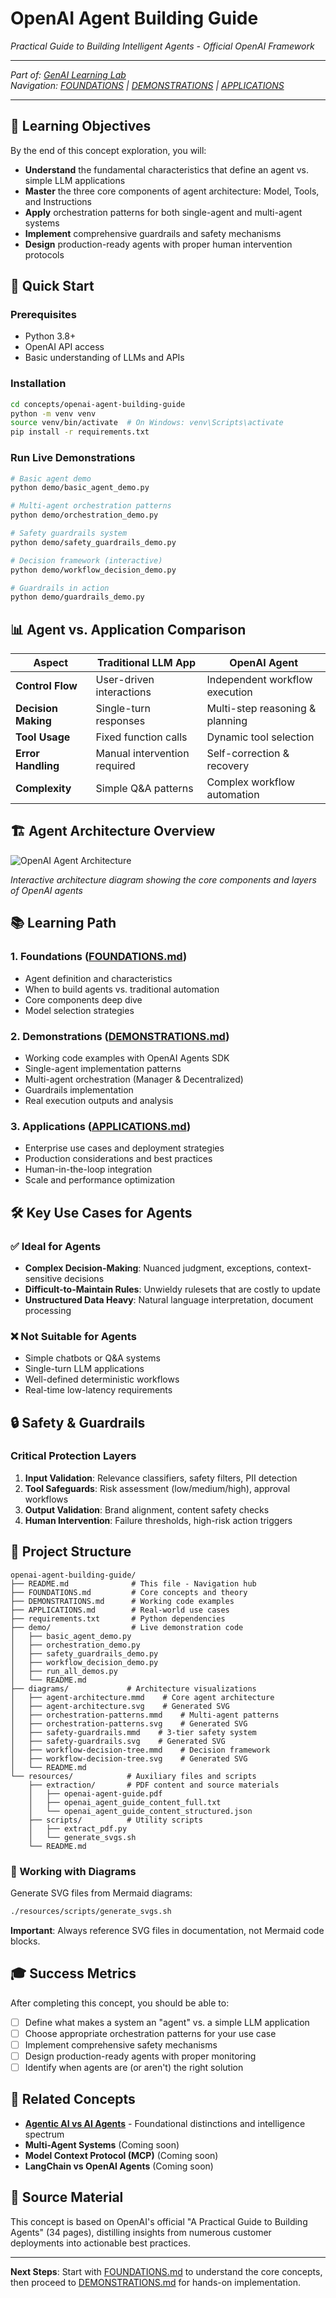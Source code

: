 # OpenAI Agent Building Guide
*Practical Guide to Building Intelligent Agents - Official OpenAI Framework*

---
*Part of: [GenAI Learning Lab](../../README.md)*  
*Navigation: [FOUNDATIONS](FOUNDATIONS.md) | [DEMONSTRATIONS](DEMONSTRATIONS.md) | [APPLICATIONS](APPLICATIONS.md)*

---

## 🎯 Learning Objectives

By the end of this concept exploration, you will:

- **Understand** the fundamental characteristics that define an agent vs. simple LLM applications
- **Master** the three core components of agent architecture: Model, Tools, and Instructions
- **Apply** orchestration patterns for both single-agent and multi-agent systems
- **Implement** comprehensive guardrails and safety mechanisms
- **Design** production-ready agents with proper human intervention protocols

## 🚀 Quick Start

### Prerequisites
- Python 3.8+
- OpenAI API access
- Basic understanding of LLMs and APIs

### Installation
```bash
cd concepts/openai-agent-building-guide
python -m venv venv
source venv/bin/activate  # On Windows: venv\Scripts\activate
pip install -r requirements.txt
```

### Run Live Demonstrations
```bash
# Basic agent demo
python demo/basic_agent_demo.py

# Multi-agent orchestration patterns
python demo/orchestration_demo.py

# Safety guardrails system
python demo/safety_guardrails_demo.py

# Decision framework (interactive)
python demo/workflow_decision_demo.py

# Guardrails in action
python demo/guardrails_demo.py
```

## 📊 Agent vs. Application Comparison

| Aspect | Traditional LLM App | OpenAI Agent |
|--------|-------------------|--------------|
| **Control Flow** | User-driven interactions | Independent workflow execution |
| **Decision Making** | Single-turn responses | Multi-step reasoning & planning |
| **Tool Usage** | Fixed function calls | Dynamic tool selection |
| **Error Handling** | Manual intervention required | Self-correction & recovery |
| **Complexity** | Simple Q&A patterns | Complex workflow automation |

## 🏗️ Agent Architecture Overview

![OpenAI Agent Architecture](diagrams/agent-architecture.svg)

*Interactive architecture diagram showing the core components and layers of OpenAI agents*

## 📚 Learning Path

### 1. **Foundations** ([FOUNDATIONS.md](FOUNDATIONS.md))
- Agent definition and characteristics
- When to build agents vs. traditional automation
- Core components deep dive
- Model selection strategies

### 2. **Demonstrations** ([DEMONSTRATIONS.md](DEMONSTRATIONS.md))
- Working code examples with OpenAI Agents SDK
- Single-agent implementation patterns
- Multi-agent orchestration (Manager & Decentralized)
- Guardrails implementation
- Real execution outputs and analysis

### 3. **Applications** ([APPLICATIONS.md](APPLICATIONS.md))
- Enterprise use cases and deployment strategies
- Production considerations and best practices
- Human-in-the-loop integration
- Scale and performance optimization

## 🛠️ Key Use Cases for Agents

### ✅ **Ideal for Agents**
- **Complex Decision-Making**: Nuanced judgment, exceptions, context-sensitive decisions
- **Difficult-to-Maintain Rules**: Unwieldy rulesets that are costly to update
- **Unstructured Data Heavy**: Natural language interpretation, document processing

### ❌ **Not Suitable for Agents**
- Simple chatbots or Q&A systems
- Single-turn LLM applications
- Well-defined deterministic workflows
- Real-time low-latency requirements

## 🔒 Safety & Guardrails

### Critical Protection Layers
1. **Input Validation**: Relevance classifiers, safety filters, PII detection
2. **Tool Safeguards**: Risk assessment (low/medium/high), approval workflows
3. **Output Validation**: Brand alignment, content safety checks
4. **Human Intervention**: Failure thresholds, high-risk action triggers

## 📁 Project Structure

```
openai-agent-building-guide/
├── README.md              # This file - Navigation hub
├── FOUNDATIONS.md         # Core concepts and theory
├── DEMONSTRATIONS.md      # Working code examples
├── APPLICATIONS.md        # Real-world use cases
├── requirements.txt       # Python dependencies
├── demo/                  # Live demonstration code
│   ├── basic_agent_demo.py
│   ├── orchestration_demo.py
│   ├── safety_guardrails_demo.py
│   ├── workflow_decision_demo.py
│   ├── run_all_demos.py
│   └── README.md
├── diagrams/             # Architecture visualizations
│   ├── agent-architecture.mmd    # Core agent architecture
│   ├── agent-architecture.svg    # Generated SVG
│   ├── orchestration-patterns.mmd    # Multi-agent patterns
│   ├── orchestration-patterns.svg    # Generated SVG  
│   ├── safety-guardrails.mmd    # 3-tier safety system
│   ├── safety-guardrails.svg    # Generated SVG
│   ├── workflow-decision-tree.mmd    # Decision framework
│   ├── workflow-decision-tree.svg    # Generated SVG
│   └── README.md
└── resources/            # Auxiliary files and scripts
    ├── extraction/       # PDF content and source materials
    │   ├── openai-agent-guide.pdf
    │   ├── openai_agent_guide_content_full.txt
    │   └── openai_agent_guide_content_structured.json
    ├── scripts/          # Utility scripts
    │   ├── extract_pdf.py
    │   └── generate_svgs.sh
    └── README.md
```

### 🎨 Working with Diagrams

Generate SVG files from Mermaid diagrams:
```bash
./resources/scripts/generate_svgs.sh
```

**Important**: Always reference SVG files in documentation, not Mermaid code blocks.

## 🎓 Success Metrics

After completing this concept, you should be able to:

- [ ] Define what makes a system an "agent" vs. a simple LLM application
- [ ] Choose appropriate orchestration patterns for your use case
- [ ] Implement comprehensive safety mechanisms
- [ ] Design production-ready agents with proper monitoring
- [ ] Identify when agents are (or aren't) the right solution

## 🔗 Related Concepts

- **[Agentic AI vs AI Agents](../agentic-ai-vs-ai-agents/)** - Foundational distinctions and intelligence spectrum
- **Multi-Agent Systems** (Coming soon)
- **Model Context Protocol (MCP)** (Coming soon)
- **LangChain vs OpenAI Agents** (Coming soon)

## 📖 Source Material

This concept is based on OpenAI's official "A Practical Guide to Building Agents" (34 pages), distilling insights from numerous customer deployments into actionable best practices.

---

**Next Steps**: Start with [FOUNDATIONS.md](FOUNDATIONS.md) to understand the core concepts, then proceed to [DEMONSTRATIONS.md](DEMONSTRATIONS.md) for hands-on implementation.

